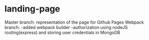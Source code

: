 # landing-page
Master branch: representation of the page for Github Pages
Webpack branch: 
-added webpack builder
-authorization using nodeJS routing(express) and storing user credentials in MongoDB
